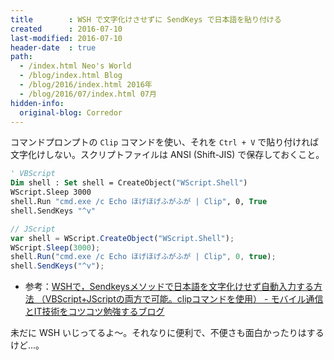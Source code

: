 ```yaml
---
title        : WSH で文字化けさせずに SendKeys で日本語を貼り付ける
created      : 2016-07-10
last-modified: 2016-07-10
header-date  : true
path:
  - /index.html Neo's World
  - /blog/index.html Blog
  - /blog/2016/index.html 2016年
  - /blog/2016/07/index.html 07月
hidden-info:
  original-blog: Corredor
---
```


コマンドプロンプトの `Clip` コマンドを使い、それを `Ctrl + V` で貼り付ければ文字化けしない。スクリプトファイルは ANSI (Shift-JIS) で保存しておくこと。

```vb
' VBScript
Dim shell : Set shell = CreateObject("WScript.Shell")
WScript.Sleep 3000
shell.Run "cmd.exe /c Echo ほげほげふがふが | Clip", 0, True
shell.SendKeys "^v"
```

```javascript
// JScript
var shell = WScript.CreateObject("WScript.Shell");
WScript.Sleep(3000);
shell.Run("cmd.exe /c Echo ほげほげふがふが | Clip", 0, true);
shell.SendKeys("^v");
```

- 参考：[WSHで，Sendkeysメソッドで日本語を文字化けせず自動入力する方法 （VBScript+JScriptの両方で可能。clipコマンドを使用） - モバイル通信とIT技術をコツコツ勉強するブログ](http://computer-technology.hateblo.jp/entry/20150221/p4)

未だに WSH いじってるよ～。それなりに便利で、不便さも面白かったりはするけど…。
